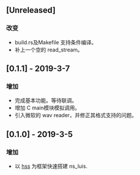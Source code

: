 ## [Unreleased]

### 改变

- build.rs及Makefile 支持条件编译。
- 补上一个空的 read_stream。

## [0.1.1] - 2019-3-7

### 增加

- 完成基本功能。等待联调。
- 增加 C main模块模拟调用。
- 引入微软的 wav reader，并修正其格式支持的问题。

## [0.1.0] - 2019-3-5

### 增加

- 以 [hss](https://github.com/garyhai/hss) 为框架快速搭建 ns_luis.
